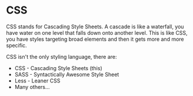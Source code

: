 # CSS
CSS stands for Cascading Style Sheets. A cascade is like a waterfall, you have water on one level that falls down onto another level. This is like CSS, you have styles targeting broad elements and then it gets more and more specific.

CSS isn't the only styling language, there are:
 - CSS - Cascading Style Sheets (this)
 - SASS - Syntactically Awesome Style Sheet
 - Less - Leaner CSS
 - Many others...
